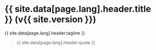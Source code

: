 # {{ site.data[page.lang].header.title }} (v{{ site.version }})

{{ site.data[page.lang].header.tagline }}

> {{ site.data[page.lang].header.quote }}